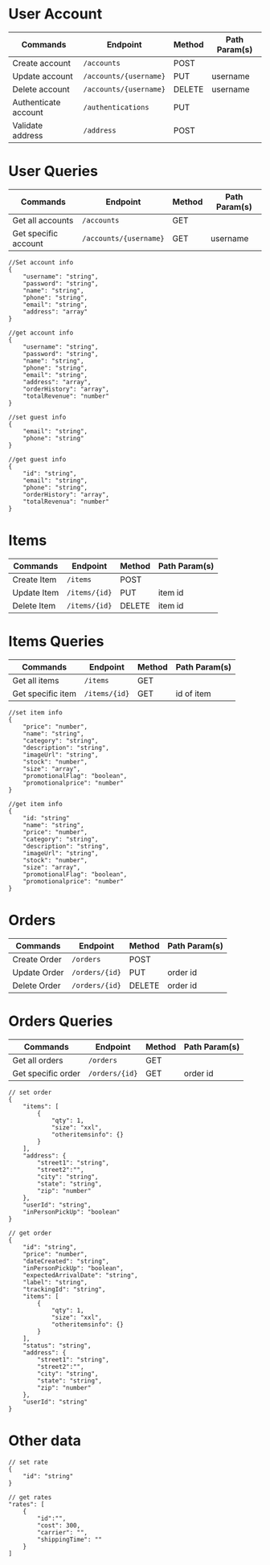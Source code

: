 # User Account

| Commands      | Endpoint  | Method  | Path Param(s)
| ------------- |---------------| ------| ------|
| Create account | `/accounts` | POST |  |
| Update account | `/accounts/{username}` | PUT | username |
| Delete account | `/accounts/{username}` | DELETE | username |
| Authenticate account | `/authentications` | PUT |  |
| Validate address | `/address` | POST |  |


# User Queries
| Commands      | Endpoint  | Method  | Path Param(s)
| ------------- |---------------| ------| ------|
| Get all accounts | `/accounts` | GET |  |
| Get specific account | `/accounts/{username}` | GET | username |

```
//Set account info
{
    "username": "string",
    "password": "string",
    "name": "string",
    "phone": "string",
    "email": "string",
    "address": "array"
}
 
//get account info
{
    "username": "string",
    "password": "string",
    "name": "string",
    "phone": "string",
    "email": "string",
    "address": "array",
    "orderHistory": "array",
    "totalRevenue": "number"
}

//set guest info
{
    "email": "string",
    "phone": "string"
}
 
//get guest info
{
    "id": "string",
    "email": "string",
    "phone": "string",
    "orderHistory": "array",
    "totalRevenua": "number"
}
```

# Items
| Commands      | Endpoint  | Method  | Path Param(s)
| ------------- |---------------| ------| ------|
| Create Item | `/items` | POST |  |
| Update Item | `/items/{id}` | PUT | item id |
| Delete Item | `/items/{id}` | DELETE | item id |

# Items Queries
| Commands      | Endpoint  | Method  | Path Param(s)
| ------------- |---------------| ------| ------|
| Get all items | `/items` | GET |  |
| Get specific item | `/items/{id}` | GET | id of item |

``` 
//set item info
{
    "price": "number",
    "name": "string",
    "category": "string",
    "description": "string",
    "imageUrl": "string",
    "stock": "number",
    "size": "array",
    "promotionalFlag": "boolean",
    "promotionalprice": "number"
}
 
//get item info
{
    "id: "string"
    "name": "string",
    "price": "number",
    "category": "string",
    "description": "string",
    "imageUrl": "string",
    "stock": "number",
    "size": "array",
    "promotionalFlag": "boolean",
    "promotionalprice": "number"
}
```

# Orders
| Commands      | Endpoint  | Method  | Path Param(s)
| ------------- |---------------| ------| ------|
| Create Order | `/orders` | POST |  |
| Update Order | `/orders/{id}` | PUT | order id |
| Delete Order | `/orders/{id}` | DELETE | order id |

# Orders Queries
| Commands      | Endpoint  | Method  | Path Param(s)
| ------------- |-------------| -----| -----|
| Get all orders | `/orders` | GET |  |
| Get specific order | `/orders/{id}` | GET | order id |


``` 
// set order
{
    "items": [
        {
            "qty": 1,
            "size": "xxl",
            "otheritemsinfo": {}
        }
    ],
    "address": {
        "street1": "string",
        "street2":"",
        "city": "string",
        "state": "string",
        "zip": "number"
    },
    "userId": "string",
    "inPersonPickUp": "boolean"
}

// get order
{
    "id": "string",
    "price": "number",
    "dateCreated": "string",
    "inPersonPickUp": "boolean",
    "expectedArrivalDate": "string",
    "label": "string",
    "trackingId": "string",
    "items": [
        {
            "qty": 1,
            "size": "xxl",
            "otheritemsinfo": {}
        }
    ],
    "status": "string",
    "address": {
        "street1": "string",
        "street2":"",
        "city": "string",
        "state": "string",
        "zip": "number"
    },
    "userId": "string"
}
```

# Other data
```
// set rate 
{
    "id": "string"
}

// get rates
"rates": [
    {
        "id":"",
        "cost": 300,
        "carrier": "",
        "shippingTime": ""
    }
]
```